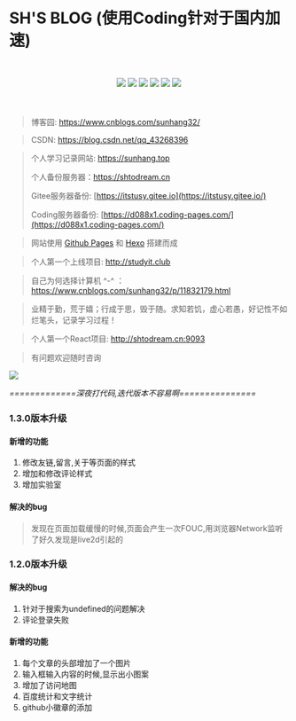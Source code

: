 # SH'S BLOG (使用Coding针对于国内加速)

<p align="center" style="margin:50px 0;">
	<img src="https://img.shields.io/badge/language-html-blue" />
    <img src="https://img.shields.io/badge/build-passing-green"  />
    <img src="https://img.shields.io/badge/version-v1.0-informational" />
    <img src="https://img.shields.io/badge/codecov-60-red" />
    <img src="https://img.shields.io/badge/platform-ios%20%7C%20android%20%7C%20widdow%20%7C%20ipad-inactive"  />
    <img src="https://img.shields.io/badge/weibo-%40SH-blueviolet"  />
</p>

> 博客园: https://www.cnblogs.com/sunhang32/

> CSDN: https://blog.csdn.net/qq_43268396

> 个人学习记录网站: https://sunhang.top
>
> 个人备份服务器：https://shtodream.cn
>
> Gitee服务器备份: [https://itstusy.gitee.io](https://itstusy.gitee.io/)
>
> Coding服务器备份: [https://d088x1.coding-pages.com/](https://d088x1.coding-pages.com/)

> 网站使用 [Github Pages](https://pages.github.com/) 和 [Hexo](https://hexo.io/) 搭建而成

> 个人第一个上线项目: http://studyit.club

>  自己为何选择计算机 ^-^ ：https://www.cnblogs.com/sunhang32/p/11832179.html

> 业精于勤，荒于嬉；行成于思，毁于随。求知若饥，虚心若愚，好记性不如烂笔头，记录学习过程！

> 个人第一个React项目: http://shtodream.cn:9093

> 有问题欢迎随时咨询

<img src="https://cdn.jsdelivr.net/gh/2662419405/imgPlus/qq.jpg"/>



*=============深夜打代码,迭代版本不容易啊===============*



### 1.3.0版本升级

#### 新增的功能
1. 修改友链,留言,关于等页面的样式
2. 增加和修改评论样式
3. 增加实验室
#### 解决的bug
> 发现在页面加载缓慢的时候,页面会产生一次FOUC,用浏览器Network监听了好久发现是live2d引起的

### 1.2.0版本升级

#### 解决的bug
1. 针对于搜索为undefined的问题解决
2. 评论登录失败

#### 新增的功能
1. 每个文章的头部增加了一个图片
2. 输入框输入内容的时候,显示出小图案
3. 增加了访问地图
4. 百度统计和文字统计
5. github小徽章的添加
